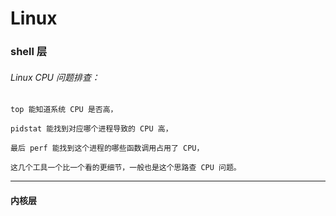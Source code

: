 # Linux

### shell 层

###### Linux CPU 问题排查：

    top 能知道系统 CPU 是否高，
    
    pidstat 能找到对应哪个进程导致的 CPU 高，
    
    最后 perf 能找到这个进程的哪些函数调用占用了 CPU，
    
    这几个工具一个比一个看的更细节，一般也是这个思路查 CPU 问题。

---

#### 内核层

######  
















